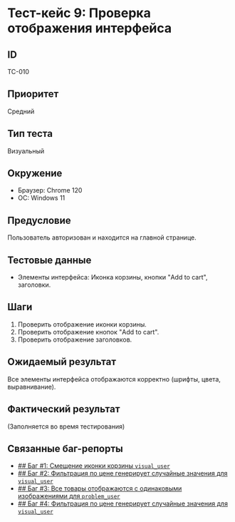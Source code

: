 # Тест-кейс 9: Проверка отображения интерфейса

## ID
TC-010

## Приоритет
Средний

## Тип теста
Визуальный

## Окружение
- Браузер: Chrome 120
- ОС: Windows 11

## Предусловие
Пользователь авторизован и находится на главной странице.

## Тестовые данные
- Элементы интерфейса: Иконка корзины, кнопки "Add to cart", заголовки.

## Шаги
1. Проверить отображение иконки корзины.
2. Проверить отображение кнопок "Add to cart".
3. Проверить отображение заголовков.

## Ожидаемый результат
Все элементы интерфейса отображаются корректно (шрифты, цвета, выравнивание).

## Фактический результат
(Заполняется во время тестирования)

## Связанные баг-репорты
- [## Баг #1: Смещение иконки корзины `visual_user`](../../3_Bug_Reports/6_visual_user/bug_1_report_cart_icon_misalignment.md)
- [## Баг #2: Фильтрация по цене генерирует случайные значения для `visual_user`](../../3_Bug_Reports/6_visual_user/bug_3_report_price_filter_random.md)
- [## Баг #3: Все товары отображаются с одинаковыми изображениями для `problem_user`](../../3_Bug_Reports/3_problem_user/Bug_3_Duplicate_Images.md)
- [## Баг #4: Фильтрация по цене генерирует случайные значения для `visual_user`](../../3_Bug_Reports/6_visual_user/bug_4_report_checkout_button_misaligned.md)